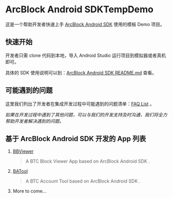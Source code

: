 # ArcBlock Android SDKTempDemo

这是一个帮助开发者快速上手 [ArcBlock Android SDK](https://github.com/ArcBlock/arcblock-android-sdk) 使用的模板 Demo 项目。

## 快速开始

开发者只需 clone 代码到本地，导入 Android Studio 运行项目到模拟器或者真机即可。

具体的 SDK 使用说明可以到：[ArcBlock Android SDK README.md](https://github.com/ArcBlock/arcblock-android-sdk/blob/master/README.md) 查看。

## 可能遇到的问题

这里我们列出了开发者在集成开发过程中可能遇到的问题清单：[FAQ List](https://github.com/NateRobinson/SDKTempDemo/blob/master/FAQ_CN.md) 。

*如果在开发过程中遇到了其他问题，可以与我们的开发支持及时沟通，我们将全力帮助开发者解决遇到的问题。*

## 基于 ArcBlock Android SDK 开发的 App 列表

1. [BBViewer](https://github.com/NateRobinson/BBViewer)
	
	> A BTC Block Viewer App based on ArcBlock Android SDK .
	 
2. [BATool](https://github.com/NateRobinson/BATool)

	> A BTC Account Tool based on ArcBlock Android SDK .
	
3. More to come... 










